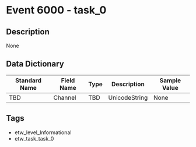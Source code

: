 # Event 6000 - task_0

## Description
None

## Data Dictionary
|Standard Name|Field Name|Type|Description|Sample Value|
|---|---|---|---|---|
|TBD|Channel|TBD|UnicodeString|None|None|

## Tags
* etw_level_Informational
* etw_task_task_0